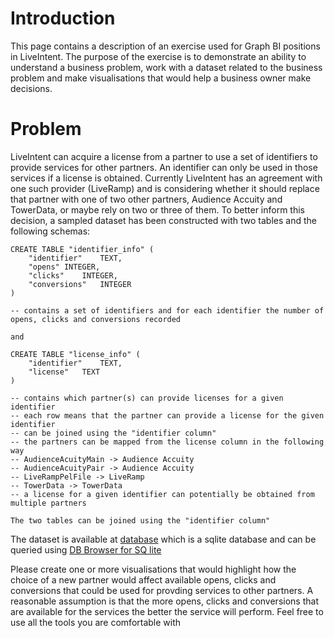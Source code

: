 # Introduction

This page contains a description of an exercise used for Graph BI positions in LiveIntent. The purpose of the exercise is to demonstrate an ability to understand a business problem, work with a dataset related to the business problem and make visualisations that would help a business owner make decisions.


# Problem

LiveIntent can acquire a license from a partner to use a set of identifiers to provide services for other partners. An identifier can only be used in those services if a license is obtained. Currently LiveIntent has an agreement with one such provider (LiveRamp) and is considering whether it should replace that partner with one of two other partners, Audience Accuity and TowerData, or maybe rely on two or three of them. To better inform this decision, a sampled dataset has been constructed with two tables and the following schemas:

```
CREATE TABLE "identifier_info" (
	"identifier"	TEXT,
	"opens"	INTEGER,
	"clicks"	INTEGER,
	"conversions"	INTEGER
)

-- contains a set of identifiers and for each identifier the number of opens, clicks and conversions recorded

and

CREATE TABLE "license_info" (
	"identifier"	TEXT,
	"license"	TEXT
)

-- contains which partner(s) can provide licenses for a given identifier
-- each row means that the partner can provide a license for the given identifier
-- can be joined using the "identifier column"
-- the partners can be mapped from the license column in the following way
-- AudienceAcuityMain -> Audience Accuity
-- AudienceAcuityPair -> Audience Accuity
-- LiveRampPelFile -> LiveRamp
-- TowerData -> TowerData
-- a license for a given identifier can potentially be obtained from multiple partners

The two tables can be joined using the "identifier column"

```

The dataset is available at [database](bi-exercise.db) which is a sqlite database and can be queried using [DB Browser for SQ lite](https://sqlitebrowser.org/dl/)

Please create one or more visualisations that would highlight how the choice of a new partner would affect available opens, clicks and conversions that could be used for provding services to other partners. A reasonable assumption is that the more opens, clicks and conversions that are available for the services the better the service will perform. Feel free to use all the tools you are comfortable with
